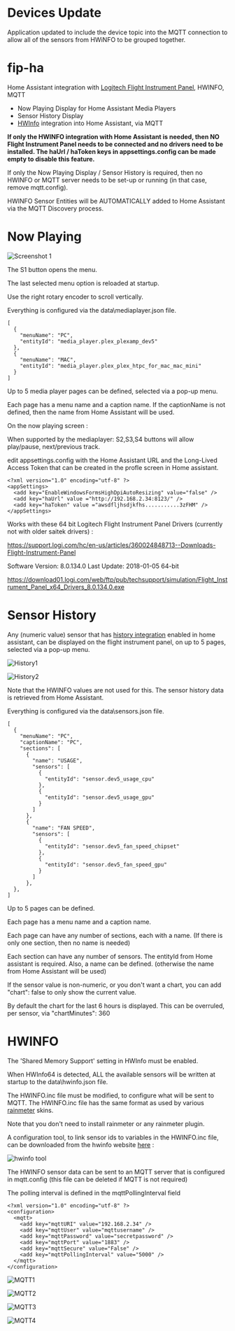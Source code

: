 # Devices Update

Application updated to include the device topic into the MQTT connection to allow all of the sensors from HWiNFO to be grouped together.

# fip-ha

Home Assistant integration with [Logitech Flight Instrument Panel](https://www.logitechg.com/en-us/products/flight/flight-simulator-instrument-panel.945-000027.html), HWINFO, MQTT

- Now Playing Display for Home Assistant Media Players
- Sensor History Display
- [HWInfo](https://www.hwinfo.com) integration into Home Assistant, via MQTT

**If only the HWINFO integration with Home Assistant is needed, then NO Flight Instrument Panel needs to be connected and no drivers need to be installed. The haUrl / haToken keys in appsettings.config can be made empty to disable this feature.**

If only the Now Playing Display / Sensor History is required, then no HWINFO or MQTT server needs to be set-up or running (in that case, remove mqtt.config).

HWINFO Sensor Entities will be AUTOMATICALLY added to Home Assistant via the MQTT Discovery process.

# Now Playing

![Screenshot 1](https://i.imgur.com/UNOTXH2.jpeg)

The S1 button opens the menu.

The last selected menu option is reloaded at startup.

Use the right rotary encoder to scroll vertically.

Everything is configured via the data\mediaplayer.json file.

```
[
  {
    "menuName": "PC",
    "entityId": "media_player.plex_plexamp_dev5"
  },
  {
    "menuName": "MAC",
    "entityId": "media_player.plex_plex_htpc_for_mac_mac_mini"
  }
]

```

Up to 5 media player pages can be defined, selected via a pop-up menu.

Each page has a menu name and a caption name. 
If the captionName is not defined, then the name from Home Assistant will be used.

On the now playing screen :

When supported by the mediaplayer: S2,S3,S4 buttons will allow play/pause, next/previous track.

edit appsettings.config with the Home Assistant URL and the Long-Lived Access Token that can be created in the profle screen in Home assistant.

```
<?xml version="1.0" encoding="utf-8" ?>
<appSettings>
  <add key="EnableWindowsFormsHighDpiAutoResizing" value="false" />
  <add key="haUrl" value ="http://192.168.2.34:8123/" />
  <add key="haToken" value ="awsdfljhsdjkfhs...........3zFHM" />
</appSettings>
```

Works with these 64 bit Logitech Flight Instrument Panel Drivers (currently not with older saitek drivers) :

https://support.logi.com/hc/en-us/articles/360024848713--Downloads-Flight-Instrument-Panel

Software Version: 8.0.134.0
Last Update: 2018-01-05
64-bit

https://download01.logi.com/web/ftp/pub/techsupport/simulation/Flight_Instrument_Panel_x64_Drivers_8.0.134.0.exe


# Sensor History

Any (numeric value) sensor that has [history integration](https://www.home-assistant.io/integrations/history/) enabled in home assistant, can be displayed on the flight instrument panel, on up to 5 pages, selected via a pop-up menu.

![History1](https://i.imgur.com/arcd2Ve.png)

![History2](https://i.imgur.com/ifRNKa6.png)

Note that the HWINFO values are not used for this. The sensor history data is retrieved from Home Assistant.

Everything is configured via the data\sensors.json file.

```
[
  {
    "menuName": "PC",
    "captionName": "PC",
    "sections": [
      {
        "name": "USAGE",
        "sensors": [
          {
            "entityId": "sensor.dev5_usage_cpu"
          },
          {
            "entityId": "sensor.dev5_usage_gpu"
          }
        ]
      },
      {
        "name": "FAN SPEED",
        "sensors": [
          {
            "entityId": "sensor.dev5_fan_speed_chipset"            
          },
          {
            "entityId": "sensor.dev5_fan_speed_gpu"
          }
        ]
      },
  },
]
```

Up to 5 pages can be defined.

Each page has a menu name and a caption name.

Each page can have any number of sections, each with a name. (If there is only one section, then no name is needed)

Each section can have any number of sensors. The entityId from Home assistant is required. Also, a name can be defined. (otherwise the name from Home Assistant will be used)

If the sensor value is non-numeric, or you don't want a chart, you can add "chart": false to only show the current value.

By default the chart for the last 6 hours is displayed. This can be overruled, per sensor, via "chartMinutes": 360


# HWINFO

The 'Shared Memory Support' setting in HWInfo must be enabled.

When HWInfo64 is detected, ALL the available sensors will be written at startup to the data\hwinfo.json file.

The HWINFO.inc file must be modified, to configure what will be sent to MQTT.
The HWINFO.inc file has the same format as used by various [rainmeter](https://www.deviantart.com/pul53dr1v3r/art/Rainformer-2-9-3-HWiNFO-Edition-Rainmeter-789616481) skins.

Note that you don't need to install rainmeter or any rainmeter plugin.

A configuration tool, to link sensor ids to variables in the HWINFO.inc file, can be downloaded from the hwinfo website [here](https://www.hwinfo.com/beta/HWiNFOSharedMemoryViewer.exe.7z) :

![hwinfo tool](https://i.imgur.com/Px6jvw4.png)

The HWINFO sensor data can be sent to an MQTT server that is configured in mqtt.config (this file can be deleted if MQTT is not required)

The polling interval is defined in the mqttPollingInterval field

```
<?xml version="1.0" encoding="utf-8" ?>
<configuration>
  <mqtt>
    <add key="mqttURI" value="192.168.2.34" />
    <add key="mqttUser" value="mqttusername" />
    <add key="mqttPassword" value="secretpassword" />
    <add key="mqttPort" value="1883" />
    <add key="mqttSecure" value="False" />
    <add key="mqttPollingInterval" value="5000" />
  </mqtt>
</configuration>
```

![MQTT1](https://i.imgur.com/KackkpM.png)

![MQTT2](https://i.imgur.com/p5S3FWw.png)

![MQTT3](https://i.imgur.com/AJBazTy.png)

![MQTT4](https://i.imgur.com/tkaNJDd.png)

